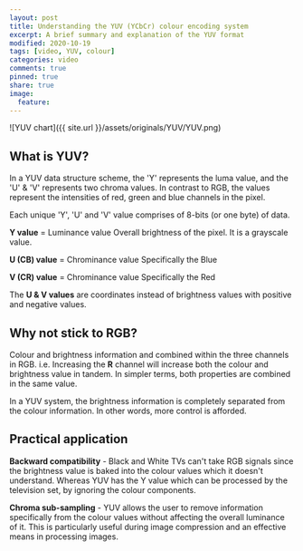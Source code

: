 ```yaml
---
layout: post
title: Understanding the YUV (YCbCr) colour encoding system
excerpt: A brief summary and explanation of the YUV format
modified: 2020-10-19
tags: [video, YUV, colour]
categories: video
comments: true
pinned: true
share: true
image:
  feature:
---
```


![YUV chart]({{ site.url }}/assets/originals/YUV/YUV.png)

## What is YUV?

In a YUV data structure scheme, the 'Y' represents the luma value, and the 'U' & 'V' represents two chroma values. In contrast to RGB, the values represent the intensities of red, green and blue channels in the pixel.

Each unique 'Y', 'U' and 'V' value comprises of 8-bits (or one byte) of data.

**Y value** = Luminance value
Overall brightness of the pixel. It is a grayscale value.

**U (CB) value**  = Chrominance value
Specifically the Blue  

**V (CR) value**  = Chrominance value
Specifically the Red

The **U & V values**  are coordinates instead of brightness values with positive and negative values.

## Why not stick to RGB?

Colour and brightness information and combined within the three channels in RGB. i.e. Increasing the **R** channel will increase both the colour and brightness value in tandem. In simpler terms, both properties are combined in the same value.

In a YUV system, the brightness information is completely separated from the colour information. In other words, more control is afforded.

## Practical application

**Backward compatibility** - Black and White TVs can't take RGB signals since the brightness value is baked into the colour values which it doesn't understand. Whereas YUV has the Y value which can be processed by the television set, by ignoring the colour components.

**Chroma sub-sampling** - YUV allows the user to remove information specifically from the colour values without affecting the overall luminance of it. This is particularly useful during image compression and an effective means in processing images.
